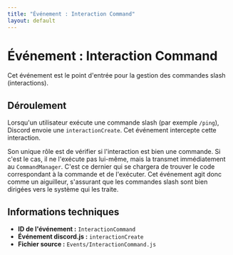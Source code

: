 ```yaml
---
title: "Événement : Interaction Command"
layout: default
---
```


# Événement : Interaction Command

Cet événement est le point d'entrée pour la gestion des commandes slash (interactions).

## Déroulement

Lorsqu'un utilisateur exécute une commande slash (par exemple `/ping`), Discord envoie une `interactionCreate`. Cet événement intercepte cette interaction.

Son unique rôle est de vérifier si l'interaction est bien une commande. Si c'est le cas, il ne l'exécute pas lui-même, mais la transmet immédiatement au `CommandManager`. C'est ce dernier qui se chargera de trouver le code correspondant à la commande et de l'exécuter. Cet événement agit donc comme un aiguilleur, s'assurant que les commandes slash sont bien dirigées vers le système qui les traite.

## Informations techniques

- **ID de l'événement :** `InteractionCommand`
- **Événement discord.js :** `interactionCreate`
- **Fichier source :** `Events/InteractionCommand.js`
